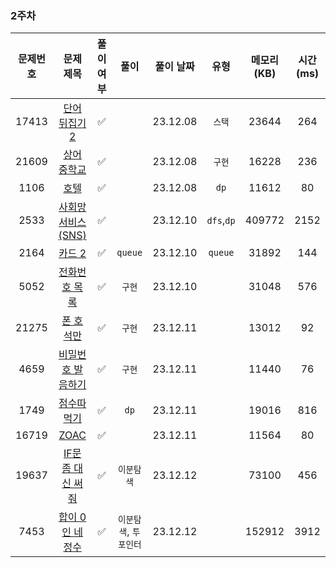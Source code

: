 ### 2주차

| 문제번호 |                         문제 제목                     | 풀이 여부 |                    풀이                    |  풀이 날짜   |     유형      |  메모리(KB) |    시간(ms)   |
|:----:|:-----------------------------------------------------:|:-:|:----------------------------------------:|:--------:|:-----------:|:----------:|:---------:|
|17413| [단어 뒤집기 2](https://www.acmicpc.net/problem/17413) | ✅ | | 23.12.08 | `스택` | 23644 | 264 |
|21609| [상어 중학교](https://www.acmicpc.net/problem/21609) | ✅ |  | 23.12.08 | `구현` |16228|236|
|1106| [호텔](https://www.acmicpc.net/problem/1106) | ✅  |   |23.12.08  | `dp` |11612 |80|
|2533| [사회망 서비스(SNS)](https://www.acmicpc.net/problem/2533) |✅|| 23.12.10 |`dfs`,`dp`|409772 |2152|
|2164| [카드 2](https://www.acmicpc.net/problem/2164) |✅|`queue`| 23.12.10 |`queue`|31892|144|
|5052| [전화번호 목록](https://www.acmicpc.net/problem/5052) |✅|`구현`| 23.12.10 ||31048 |576|
|21275| [폰 호석만](https://www.acmicpc.net/problem/21275) |✅|`구현`| 23.12.11 ||13012 |92|
|4659| [비밀번호 발음하기](https://www.acmicpc.net/problem/4659) |✅|`구현`| 23.12.11 ||11440 |76|
|1749| [점수따먹기](https://www.acmicpc.net/problem/1749) |✅|`dp`| 23.12.11 ||19016 |816|
|16719| [ZOAC](https://www.acmicpc.net/problem/16719) |✅| | 23.12.11 ||11564 |80|
|19637| [IF문 좀 대신 써줘](https://www.acmicpc.net/problem/19637) |✅|`이분탐색`| 23.12.12 ||73100 |456|
|7453| [합이 0인 네 정수](https://www.acmicpc.net/problem/7453)|✅|`이분탐색`, `투포인터`| 23.12.12 ||152912|3912|
